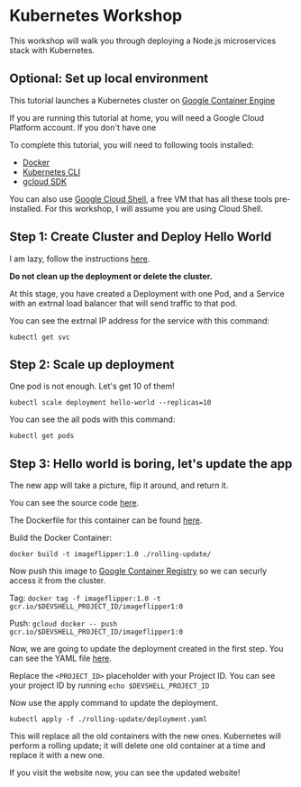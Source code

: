# Kubernetes Workshop

This workshop will walk you through deploying a Node.js microservices stack with Kubernetes.

## Optional: Set up local environment

This tutorial launches a Kubernetes cluster on [Google Container Engine](https://cloud.google.com/container-engine)

If you are running this tutorial at home, you will need a Google Cloud Platform account. If you don't have one  

To complete this tutorial, you will need to following tools installed:

- [Docker](docker.com)
- [Kubernetes CLI]()
- [gcloud SDK]()

You can also use [Google Cloud Shell](https://cloud.google.com/shell), a free VM that has all these tools pre-installed. For this workshop, I will assume you are using Cloud Shell.

## Step 1: Create Cluster and Deploy Hello World

I am lazy, follow the instructions [here](https://cloud.google.com/container-engine/docs/quickstart).

**Do not clean up the deployment or delete the cluster.**

At this stage, you have created a Deployment with one Pod, and a Service with an extrnal load balancer that will send traffic to that pod.

You can see the extrnal IP address for the service with this command:

`kubectl get svc`

## Step 2: Scale up deployment

One pod is not enough. Let's get 10 of them!

`kubectl scale deployment hello-world --replicas=10`

You can see the all pods with this command:

`kubectl get pods`

## Step 3: Hello world is boring, let's update the app

The new app will take a picture, flip it around, and return it.

You can see the source code [here](./rolling-update/index.js).

The Dockerfile for this container can be found [here](./rolling-update/Dockerfile).

Build the Docker Container:

`docker build -t imageflipper:1.0 ./rolling-update/`

Now push this image to [Google Container Registry](https://gcr.io) so we can securly access it from the cluster.

Tag:
`docker tag -f imageflipper:1.0 -t gcr.io/$DEVSHELL_PROJECT_ID/imageflipper1:0`

Push:
`gcloud docker -- push gcr.io/$DEVSHELL_PROJECT_ID/imageflipper1:0`

Now, we are going to update the deployment created in the first step. You can see the YAML file [here](./rolling-update/deployment.yaml).

Replace the `<PROJECT_ID>` placeholder with your Project ID. You can see your project ID by running `echo $DEVSHELL_PROJECT_ID`

Now use the apply command to update the deployment.

`kubectl apply -f ./rolling-update/deployment.yaml`

This will replace all the old containers with the new ones. Kubernetes will perform a rolling update; it will delete one old container at a time and replace it with a new one.

If you visit the website now, you can see the updated website!